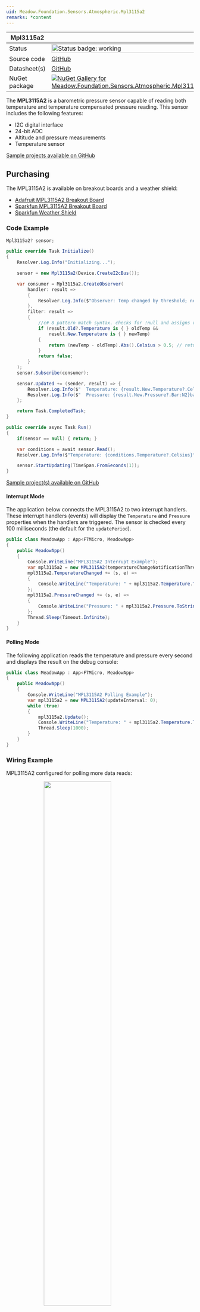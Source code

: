 ```yaml
---
uid: Meadow.Foundation.Sensors.Atmospheric.Mpl3115a2
remarks: *content
---
```


| Mpl3115a2 | |
|--------|--------|
| Status | <img src="https://img.shields.io/badge/Working-brightgreen" style="width: auto; height: -webkit-fill-available;" alt="Status badge: working" /> |
| Source code | [GitHub](https://github.com/WildernessLabs/Meadow.Foundation/tree/main/Source/Meadow.Foundation.Peripherals/Sensors.Atmospheric.Mpl3115a2) |
| Datasheet(s) | [GitHub](https://github.com/WildernessLabs/Meadow.Foundation/tree/main/Source/Meadow.Foundation.Peripherals/Sensors.Atmospheric.Mpl3115a2/Datasheet) |
| NuGet package | <a href="https://www.nuget.org/packages/Meadow.Foundation.Sensors.Atmospheric.Mpl3115a2/" target="_blank"><img src="https://img.shields.io/nuget/v/Meadow.Foundation.Sensors.Atmospheric.Mpl3115a2.svg?label=Meadow.Foundation.Sensors.Atmospheric.Mpl3115a2" alt="NuGet Gallery for Meadow.Foundation.Sensors.Atmospheric.Mpl3115a2" /></a> |

The **MPL3115A2** is a barometric pressure sensor capable of reading both temperature and temperature compensated pressure reading.  This sensor includes the following features:

* I2C digital interface
* 24-bit ADC
* Altitude and pressure measurements
* Temperature sensor

[Sample projects available on GitHub](https://github.com/WildernessLabs/Meadow.Foundation/tree/main/Source/Meadow.Foundation.Peripherals/Sensors.Atmospheric.Mpl3115A2/Samples/) 

## Purchasing

The MPL3115A2 is available on breakout boards and a weather shield:

* [Adafruit MPL3115A2 Breakout Board](https://www.adafruit.com/product/1893)
* [Sparkfun MPL3115A2 Breakout Board](https://www.sparkfun.com/products/11084)
* [Sparkfun Weather Shield](https://www.sparkfun.com/products/13956)

### Code Example

```csharp
Mpl3115a2? sensor;

public override Task Initialize()
{
    Resolver.Log.Info("Initializing...");

    sensor = new Mpl3115a2(Device.CreateI2cBus());

    var consumer = Mpl3115a2.CreateObserver(
        handler: result =>
        {
            Resolver.Log.Info($"Observer: Temp changed by threshold; new temp: {result.New.Temperature?.Celsius:N2}C, old: {result.Old?.Temperature?.Celsius:N2}C");
        },
        filter: result =>
        {
            //c# 8 pattern match syntax. checks for !null and assigns var.
            if (result.Old?.Temperature is { } oldTemp &&
                result.New.Temperature is { } newTemp)
            {
                return (newTemp - oldTemp).Abs().Celsius > 0.5; // returns true if > 0.5°C change.
            }
            return false;
        }
    );
    sensor.Subscribe(consumer);

    sensor.Updated += (sender, result) => {
        Resolver.Log.Info($"  Temperature: {result.New.Temperature?.Celsius:N2}C");
        Resolver.Log.Info($"  Pressure: {result.New.Pressure?.Bar:N2}bar");
    };

    return Task.CompletedTask;
}

public override async Task Run()
{
    if(sensor == null) { return; }

    var conditions = await sensor.Read();
    Resolver.Log.Info($"Temperature: {conditions.Temperature?.Celsius}°C, Pressure: {conditions.Pressure?.Pascal}Pa");

    sensor.StartUpdating(TimeSpan.FromSeconds(1));
}

```

[Sample project(s) available on GitHub](https://github.com/WildernessLabs/Meadow.Foundation/tree/main/Source/Meadow.Foundation.Peripherals/Sensors.Atmospheric.Mpl3115a2/Samples/Mpl3115a2_Sample)

#### Interrupt Mode

The application below connects the MPL3115A2 to two interrupt handlers.  These interrupt handlers (events) will display the `Temperature` and `Pressure` properties when the handlers are triggered.  The sensor is checked every 100 milliseconds (the default for the `updatePeriod`).

```csharp
public class MeadowApp : App<F7Micro, MeadowApp>
{
    public MeadowApp()
    {
        Console.WriteLine("MPL3115A2 Interrupt Example");
        var mpl3115a2 = new MPL3115A2(temperatureChangeNotificationThreshold: 0.1F);
        mpl3115a2.TemperatureChanged += (s, e) =>
        {
            Console.WriteLine("Temperature: " + mpl3115a2.Temperature.ToString("f2"));
        };
        mpl3115a2.PressureChanged += (s, e) =>
        {
            Console.WriteLine("Pressure: " + mpl3115a2.Pressure.ToString("f2")); 
        };
        Thread.Sleep(Timeout.Infinite);
    }
}
```

#### Polling Mode

The following application reads the temperature and pressure every second and displays the result on the debug console:

```csharp
public class MeadowApp : App<F7Micro, MeadowApp>
{
    public MeadowApp()
    {
        Console.WriteLine("MPL3115A2 Polling Example");
        var mpl3115a2 = new MPL3115A2(updateInterval: 0);
        while (true)
        {
            mpl3115a2.Update();
            Console.WriteLine("Temperature: " + mpl3115a2.Temperature.ToString("f2") + ", Pressure: " + mpl3115a2.Pressure.ToString("f2"));
            Thread.Sleep(1000);
        }
    }
}
```

### Wiring Example

MPL3115A2 configured for polling more data reads:

<img src="../../API_Assets/Meadow.Foundation.Sensors.Atmospheric.Mpl3115a2/Mpl3115a2_Fritzing.svg" 
    style="width: 60%; display: block; margin-left: auto; margin-right: auto;" />




